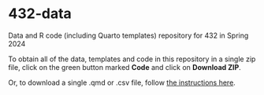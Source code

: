# 432-data

Data and R code (including Quarto templates) repository for 432 in Spring 2024

To obtain all of the data, templates and code in this repository in a single zip file, click on the green button marked **Code** and click on **Download ZIP**.

Or, to download a single .qmd or .csv file, follow [the instructions here](onefile.md). 
